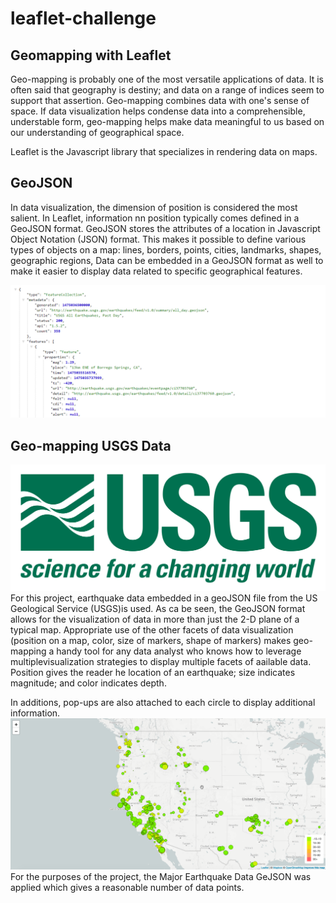 # leaflet-challenge

## Geomapping with Leaflet 

Geo-mapping is probably one of the most versatile applications of data. It is often said that geography is destiny; and data on a range of indices seem to support that assertion. Geo-mapping combines data with one's sense of space. 
If data visualization helps condense data into a comprehensible, understable form, geo-mapping helps make data meaningful to us based on our understanding of geographical space. 

Leaflet is the Javascript library that specializes in rendering data on maps. 

## GeoJSON
In data visualization, the dimension of position is considered the most salient. 
In Leaflet, information nn position typically comes defined in a GeoJSON format. GeoJSON stores the attributes of a location in Javascript Object Notation (JSON) format. This makes it possible to define various types of objects on a map: lines, borders, points, cities, landmarks, shapes, geographic regions, Data can be embedded in a GeoJSON format as well to make it easier to display data related to specific geographical features. 

![](Images/4-JSON.png)

## Geo-mapping USGS Data
![](Images/1-Logo.png)
For this project, earthquake data embedded in a geoJSON file from the US Geological Service (USGS)is used. As ca be seen, the GeoJSON format allows for the visualization of data in more than just the 2-D plane of a typical map. Appropriate use of the other facets of data visualization (position on a map, color, size of markers, shape of markers) makes geo-mapping a handy tool for any data analyst who knows how to leverage multiplevisualization strategies to display multiple facets of aailable data. 
Position gives the reader he location of an earthquake; size indicates magnitude; and color indicates depth. 

In additions, pop-ups are also attached to each circle to display additional information. 
![](Images/2-BasicMap.png)
For the purposes of the project, the Major Earthquake Data GeJSON was applied which gives a reasonable number of data points.  
